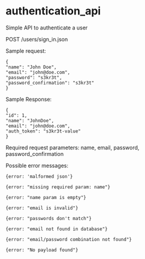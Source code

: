 authentication_api
==================
Simple API to authenticate a user

POST /users/sign_in.json

Sample request:

    {
    "name": "John Doe",
    "email": "john@doe.com",
    "password": "s3kr3t",
    "password_confirmation": "s3kr3t"
    }

Sample Response:

    {
    "id": 1,
    "name": "JohnDoe",
    "email": "john@doe.com",
    "auth_token": "s3kr3t-value"
    }

Required request parameters: name, email, password, password_confirmation

Possible error messages:

    {error: 'malformed json'}

    {error: "missing required param: name"}

    {error: "name param is empty"}

    {error: "email is invalid"}

    {error: "passwords don't match"}

    {error: "email not found in database"}

    {error: "email/password combination not found"}

    {error: "No payload found"}
